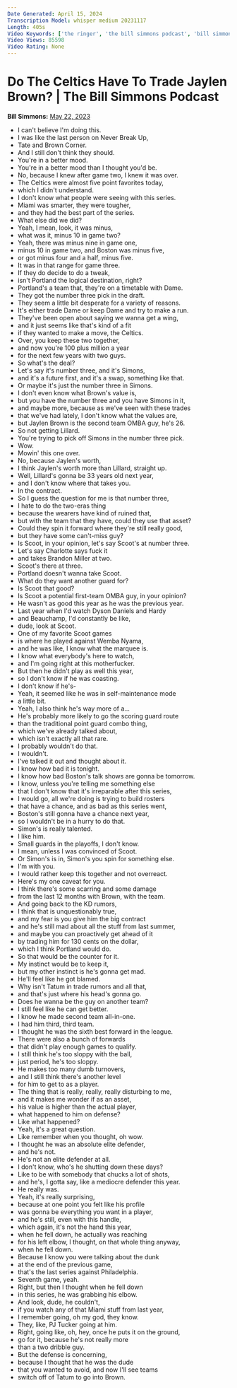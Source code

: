 ```yaml
---
Date Generated: April 15, 2024
Transcription Model: whisper medium 20231117
Length: 405s
Video Keywords: ['the ringer', 'the bill simmons podcast', 'bill simmons', 'bs pod', 'ryen russillo', 'boston celtics', 'jaylen brown', 'jayson tatum', 'trade']
Video Views: 85598
Video Rating: None
---
```


# Do The Celtics Have To Trade Jaylen Brown? | The Bill Simmons Podcast
**Bill Simmons:** [May 22, 2023](https://www.youtube.com/watch?v=bvO5DDPeotU)
*  I can't believe I'm doing this.
*  I was like the last person on Never Break Up,
*  Tate and Brown Corner.
*  And I still don't think they should.
*  You're in a better mood.
*  You're in a better mood than I thought you'd be.
*  No, because I knew after game two, I knew it was over.
*  The Celtics were almost five point favorites today,
*  which I didn't understand.
*  I don't know what people were seeing with this series.
*  Miami was smarter, they were tougher,
*  and they had the best part of the series.
*  What else did we did?
*  Yeah, I mean, look, it was minus,
*  what was it, minus 10 in game two?
*  Yeah, there was minus nine in game one,
*  minus 10 in game two, and Boston was minus five,
*  or got minus four and a half, minus five.
*  It was in that range for game three.
*  If they do decide to do a tweak,
*  isn't Portland the logical destination, right?
*  Portland's a team that, they're on a timetable with Dame.
*  They got the number three pick in the draft.
*  They seem a little bit desperate for a variety of reasons.
*  It's either trade Dame or keep Dame and try to make a run.
*  They've been open about saying we wanna get a wing,
*  and it just seems like that's kind of a fit
*  if they wanted to make a move, the Celtics.
*  Over, you keep these two together,
*  and now you're 100 plus million a year
*  for the next few years with two guys.
*  So what's the deal?
*  Let's say it's number three, and it's Simons,
*  and it's a future first, and it's a swap, something like that.
*  Or maybe it's just the number three in Simons.
*  I don't even know what Brown's value is,
*  but you have the number three and you have Simons in it,
*  and maybe more, because as we've seen with these trades
*  that we've had lately, I don't know what the values are,
*  but Jaylen Brown is the second team OMBA guy, he's 26.
*  So not getting Lillard.
*  You're trying to pick off Simons in the number three pick.
*  Wow.
*  Mowin' this one over.
*  No, because Jaylen's worth,
*  I think Jaylen's worth more than Lillard, straight up.
*  Well, Lillard's gonna be 33 years old next year,
*  and I don't know where that takes you.
*  In the contract.
*  So I guess the question for me is that number three,
*  I hate to do the two-eras thing
*  because the wearers have kind of ruined that,
*  but with the team that they have, could they use that asset?
*  Could they spin it forward where they're still really good,
*  but they have some can't-miss guy?
*  Is Scoot, in your opinion, let's say Scoot's at number three.
*  Let's say Charlotte says fuck it
*  and takes Brandon Miller at two.
*  Scoot's there at three.
*  Portland doesn't wanna take Scoot.
*  What do they want another guard for?
*  Is Scoot that good?
*  Is Scoot a potential first-team OMBA guy, in your opinion?
*  He wasn't as good this year as he was the previous year.
*  Last year when I'd watch Dyson Daniels and Hardy
*  and Beauchamp, I'd constantly be like,
*  dude, look at Scoot.
*  One of my favorite Scoot games
*  is where he played against Wemba Nyama,
*  and he was like, I know what the marquee is.
*  I know what everybody's here to watch,
*  and I'm going right at this motherfucker.
*  But then he didn't play as well this year,
*  so I don't know if he was coasting.
*  I don't know if he's-
*  Yeah, it seemed like he was in self-maintenance mode
*  a little bit.
*  Yeah, I also think he's way more of a...
*  He's probably more likely to go the scoring guard route
*  than the traditional point guard combo thing,
*  which we've already talked about,
*  which isn't exactly all that rare.
*  I probably wouldn't do that.
*  I wouldn't.
*  I've talked it out and thought about it.
*  I know how bad it is tonight.
*  I know how bad Boston's talk shows are gonna be tomorrow.
*  I know, unless you're telling me something else
*  that I don't know that it's irreparable after this series,
*  I would go, all we're doing is trying to build rosters
*  that have a chance, and as bad as this series went,
*  Boston's still gonna have a chance next year,
*  so I wouldn't be in a hurry to do that.
*  Simon's is really talented.
*  I like him.
*  Small guards in the playoffs, I don't know.
*  I mean, unless I was convinced of Scoot.
*  Or Simon's is in, Simon's you spin for something else.
*  I'm with you.
*  I would rather keep this together and not overreact.
*  Here's my one caveat for you.
*  I think there's some scarring and some damage
*  from the last 12 months with Brown, with the team.
*  And going back to the KD rumors,
*  I think that is unquestionably true,
*  and my fear is you give him the big contract
*  and he's still mad about all the stuff from last summer,
*  and maybe you can proactively get ahead of it
*  by trading him for 130 cents on the dollar,
*  which I think Portland would do.
*  So that would be the counter for it.
*  My instinct would be to keep it,
*  but my other instinct is he's gonna get mad.
*  He'll feel like he got blamed.
*  Why isn't Tatum in trade rumors and all that,
*  and that's just where his head's gonna go.
*  Does he wanna be the guy on another team?
*  I still feel like he can get better.
*  I know he made second team all-in-one.
*  I had him third, third team.
*  I thought he was the sixth best forward in the league.
*  There were also a bunch of forwards
*  that didn't play enough games to qualify.
*  I still think he's too sloppy with the ball,
*  just period, he's too sloppy.
*  He makes too many dumb turnovers,
*  and I still think there's another level
*  for him to get to as a player.
*  The thing that is really, really, really disturbing to me,
*  and it makes me wonder if as an asset,
*  his value is higher than the actual player,
*  what happened to him on defense?
*  Like what happened?
*  Yeah, it's a great question.
*  Like remember when you thought, oh wow.
*  I thought he was an absolute elite defender,
*  and he's not.
*  He's not an elite defender at all.
*  I don't know, who's he shutting down these days?
*  Like to be with somebody that chucks a lot of shots,
*  and he's, I gotta say, like a mediocre defender this year.
*  He really was.
*  Yeah, it's really surprising,
*  because at one point you felt like his profile
*  was gonna be everything you want in a player,
*  and he's still, even with this handle,
*  which again, it's not the hand this year,
*  when he fell down, he actually was reaching
*  for his left elbow, I thought, on that whole thing anyway,
*  when he fell down.
*  Because I know you were talking about the dunk
*  at the end of the previous game,
*  that's the last series against Philadelphia.
*  Seventh game, yeah.
*  Right, but then I thought when he fell down
*  in this series, he was grabbing his elbow.
*  And look, dude, he couldn't,
*  if you watch any of that Miami stuff from last year,
*  I remember going, oh my god, they know.
*  They, like, PJ Tucker going at him.
*  Right, going like, oh, hey, once he puts it on the ground,
*  go for it, because he's not really more
*  than a two dribble guy.
*  But the defense is concerning,
*  because I thought that he was the dude
*  that you wanted to avoid, and now I'll see teams
*  switch off of Tatum to go into Brown.
